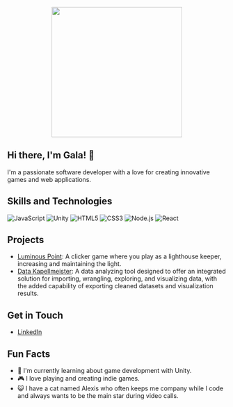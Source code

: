 <p align="center">
  <img src="https://img.itch.zone/aW1nLzE2OTEyNzkzLmdpZg==/original/r9Hm7l.gif" width="300" height="auto">
</p>

## Hi there, I'm Gala! 👋

I'm a passionate software developer with a love for creating innovative games and web applications.

## Skills and Technologies

![JavaScript](https://img.shields.io/badge/JavaScript-F7DF1E?style=flat-square&logo=javascript&logoColor=black)
![Unity](https://img.shields.io/badge/Unity-100000?style=flat-square&logo=unity&logoColor=white)
![HTML5](https://img.shields.io/badge/HTML5-E34F26?style=flat-square&logo=html5&logoColor=white)
![CSS3](https://img.shields.io/badge/CSS3-1572B6?style=flat-square&logo=css3&logoColor=white)
![Node.js](https://img.shields.io/badge/Node.js-339933?style=flat-square&logo=nodedotjs&logoColor=white)
![React](https://img.shields.io/badge/React-61DAFB?style=flat-square&logo=react&logoColor=black)

## Projects

- [Luminous Point](https://gk-play.itch.io/luminous-point): A clicker game where you play as a lighthouse keeper, increasing and maintaining the light.
- [Data Kapellmeister](https://github.com/gala-kapralova/Data-Kapellmeister): A data analyzing tool designed to offer an integrated solution for importing, wrangling, exploring, and visualizing data, with the added capability of exporting cleaned datasets and visualization results. 

## Get in Touch

- [LinkedIn](https://www.linkedin.com/in/gm-kapralova/)

## Fun Facts

- 🌱 I'm currently learning about game development with Unity.
- 🎮 I love playing and creating indie games.
- 😺 I have a cat named Alexis who often keeps me company while I code and always wants to be the main star during video calls.
